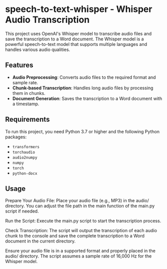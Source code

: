 # speech-to-text-whisper - Whisper Audio Transcription

This project uses OpenAI's Whisper model to transcribe audio files and save the transcription to a Word document. The Whisper model is a powerful speech-to-text model that supports multiple languages and handles various audio qualities.

## Features

- **Audio Preprocessing**: Converts audio files to the required format and sample rate.
- **Chunk-based Transcription**: Handles long audio files by processing them in chunks.
- **Document Generation**: Saves the transcription to a Word document with a timestamp.

## Requirements

To run this project, you need Python 3.7 or higher and the following Python packages:

- `transformers`
- `torchaudio`
- `audio2numpy`
- `numpy`
- `torch`
- `python-docx`


## Usage
Prepare Your Audio File: Place your audio file (e.g., MP3) in the audio/ directory. You can adjust the file path in the main function of the main.py script if needed.

Run the Script: Execute the main.py script to start the transcription process.

Check Transcription: The script will output the transcription of each audio chunk to the console and save the complete transcription to a Word document in the current directory.


Ensure your audio file is in a supported format and properly placed in the audio/ directory.
The script assumes a sample rate of 16,000 Hz for the Whisper model.
